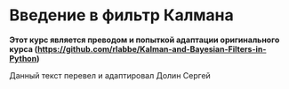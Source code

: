 # Введение в фильтр Калмана

**Этот курс является преводом и попыткой адаптации оригинального курса (https://github.com/rlabbe/Kalman-and-Bayesian-Filters-in-Python)**

Данный текст перевел и адаптировал Долин Сергей
